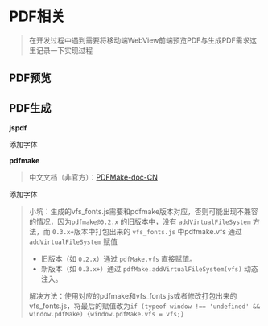 # PDF相关
> 在开发过程中遇到需要将移动端WebView前端预览PDF与生成PDF需求这里记录一下实现过程

## PDF预览

## PDF生成

**jspdf**

添加字体

**pdfmake**

> 中文文档（非官方）：[PDFMake-doc-CN](https://oct1a.github.io/pdfmake-docs/#/)



添加字体

> 小坑：生成的vfs_fonts.js需要和pdfmake版本对应，否则可能出现不兼容的情况，因为`pdfmake@0.2.x` 的旧版本中，没有 `addVirtualFileSystem` 方法，而 `0.3.x+`版本中打包出来的 `vfs_fonts.js` 中pdfmake.vfs 通过`addVirtualFileSystem` 赋值
>
> - 旧版本（如 `0.2.x`）通过 `pdfMake.vfs` 直接赋值。
> - 新版本（如 `0.3.x+`）通过 `pdfMake.addVirtualFileSystem(vfs)` 动态注入。
>
> 解决方法：使用对应的pdfmake和vfs_fonts.js或者修改打包出来的vfs_fonts.js，将最后的赋值改为`if (typeof window !== 'undefined' && window.pdfMake) {window.pdfMake.vfs = vfs;}`